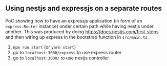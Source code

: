 ## Using nestjs and expressjs on a separate routes
PoC showing how to have an expressjs application (in form of an `express.Router` instance) under certain path while having nestjs under another. This was produced by doing https://docs.nestjs.com/first-steps and then wiring up express in the bootstrap function in `src/main.ts`. 

1. `npm run start` (or `yarn start`)
2. go to `localhost:3000/express` to use express router
3. go to `localhost:3000/` to use nestjs controller
